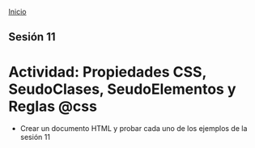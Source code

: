 <!-- No borrar o modificar -->
[Inicio](./index.md)

## Sesión 11 


<!-- Su documentación aquí -->

# Actividad: Propiedades CSS, SeudoClases, SeudoElementos y Reglas @css

* Crear un documento HTML y probar cada uno de los ejemplos de la sesión 11


